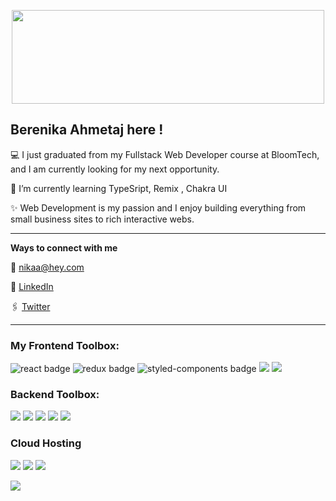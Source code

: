 <!-- **Berenika14/Berenika14** is a ✨ _special_ ✨ repository because its `README.md` (this file) appears on your GitHub profile. -->

<p align="center"><img src="https://www.cultofmac.com/wp-content/uploads/2017/04/CoM-Pay-What-You-Want-Learn-to-Code-2017-Bundle.jpg?ezimgfmt=ng%3Awebp%2Fngcb24" width="500" height="150"/></p>


 Berenika Ahmetaj here !
 -----------------------------------------------------------------------------------------------------

💻 I just graduated from my Fullstack Web Developer course at BloomTech, and I am currently looking for my next opportunity.

🌱 I’m currently learning TypeSript, Remix , Chakra UI

✨ Web Development is my passion and I enjoy building everything from small business sites to rich interactive webs.






-----------------------------------------------------------------
**Ways to connect with me**

📧 nikaa@hey.com

🔗  [LinkedIn](https://www.linkedin.com/in/berenika-ahmetaj/)

🖇 [Twitter](https://twitter.com/berenikaahmetaj)

 

--------------------------------------------------------------

### My Frontend Toolbox: 
<p>
  <img src="https://img.shields.io/badge/React-20232A?style=for-the-badge&logo=react&logoColor=61DAFB" alt="react badge"/>
  <img src="https://img.shields.io/badge/Redux-593D88?style=for-the-badge&logo=redux&logoColor=white" alt="redux badge"/>
  <img src="https://img.shields.io/badge/styled--components-DB7093?style=for-the-badge&logo=styled-components&logoColor=white" alt="styled-components badge"/>
  <img src="https://img.shields.io/badge/Material--UI-0081CB?style=for-the-badge&logo=material-ui&logoColor=white"/>
  <img src="https://img.shields.io/badge/Bootstrap-563D7C?style=for-the-badge&logo=bootstrap&logoColor=white"/>
  
</p>

### Backend Toolbox:
<p>
  <img src="https://img.shields.io/badge/JavaScript-007ACC?style=for-the-badge&logo=javascript&logoColor=white"/>
  <img src="https://img.shields.io/badge/Node.js-43853D?style=for-the-badge&logo=node.js&logoColor=white"/>
  <img src="https://img.shields.io/badge/SQLite-07405E?style=for-the-badge&logo=sqlite&logoColor=white"/>
  <img src="https://img.shields.io/badge/PostgreSQL-316192?style=for-the-badge&logo=postgresql&logoColor=white"/>
  <img src="https://img.shields.io/badge/Express.js-404D59?style=for-the-badge"/>
</p>


### Cloud Hosting
<p>
  <img src="https://img.shields.io/badge/Heroku-430098?style=for-the-badge&logo=heroku&logoColor=white"/>
  <img src="https://img.shields.io/badge/Amazon_AWS-232F3E?style=for-the-badge&logo=amazon-aws&logoColor=white"/>
  <img src="https://img.shields.io/badge/Netlify-00C7B7?style=for-the-badge&logo=netlify&logoColor=white"/>
</p>




![](https://komarev.com/ghpvc/?username=Berenika14&color=orange)



